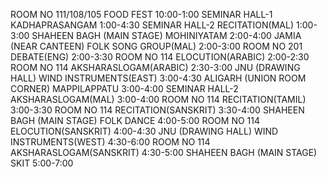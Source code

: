 ROOM NO 111/108/105
FOOD FEST 10:00-1:00
SEMINAR HALL-1
KADHAPRASANGAM 1:00-4:30
SEMINAR HALL-2
RECITATION(MAL) 1:00-3:00
SHAHEEN BAGH (MAIN STAGE)
MOHINIYATAM 2:00-4:00
JAMIA (NEAR CANTEEN)
FOLK SONG GROUP(MAL) 2:00-3:00
ROOM NO 201
DEBATE(ENG) 2:00-3:30
ROOM NO 114
ELOCUTION(ARABIC) 2:00-2:30
ROOM NO 114
AKSHARASLOGAM(ARABIC) 2:30-3:00
JNU (DRAWING HALL)
WIND INSTRUMENTS(EAST) 3:00-4:30
ALIGARH (UNION ROOM CORNER)
MAPPILAPPATU 3:00-4:00
SEMINAR HALL-2
AKSHARASLOGAM(MAL) 3:00-4:00
ROOM NO 114
RECITATION(TAMIL) 3:00-3:30
ROOM NO 114
RECITATION(SANSKRIT) 3:30-4:00
SHAHEEN BAGH (MAIN STAGE)
FOLK DANCE 4:00-5:00
ROOM NO 114
ELOCUTION(SANSKRIT) 4:00-4:30
JNU (DRAWING HALL)
WIND INSTRUMENTS(WEST) 4:30-6:00
ROOM NO 114
AKSHARASLOGAM(SANSKRIT) 4:30-5:00
SHAHEEN BAGH (MAIN STAGE)
SKIT 5:00-7:00
